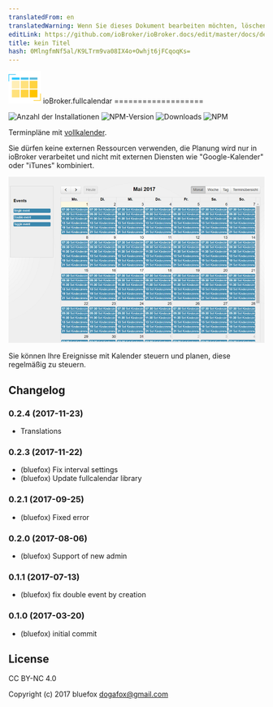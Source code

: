 ```yaml
---
translatedFrom: en
translatedWarning: Wenn Sie dieses Dokument bearbeiten möchten, löschen Sie bitte das Feld "translationsFrom". Andernfalls wird dieses Dokument automatisch erneut übersetzt
editLink: https://github.com/ioBroker/ioBroker.docs/edit/master/docs/de/adapterref/iobroker.fullcalendar/README.md
title: kein Titel
hash: 0MlngfmNf5al/K9LTrm9va08IX4o+Owhjt6jFCqoqKs=
---
```

![Logo](../../../en/adapterref/iobroker.fullcalendar/admin/fullcalendar.png) ioBroker.fullcalendar ===================

![Anzahl der Installationen](http://iobroker.live/badges/fullcalendar-stable.svg)
![NPM-Version](http://img.shields.io/npm/v/iobroker.fullcalendar.svg)
![Downloads](https://img.shields.io/npm/dm/iobroker.fullcalendar.svg)
![NPM](https://nodei.co/npm/iobroker.fullcalendar.png?downloads=true)

Terminpläne mit [vollkalender](https://fullcalendar.io).

Sie dürfen keine externen Ressourcen verwenden, die Planung wird nur in ioBroker verarbeitet und nicht mit externen Diensten wie "Google-Kalender" oder "iTunes" kombiniert.

![Beispiel](../../../en/adapterref/iobroker.fullcalendar/img/example.png)

Sie können Ihre Ereignisse mit Kalender steuern und planen, diese regelmäßig zu steuern.

## Changelog

### 0.2.4 (2017-11-23)
* Translations

### 0.2.3 (2017-11-22)
* (bluefox) Fix interval settings
* (bluefox) Update fullcalendar library

### 0.2.1 (2017-09-25)
* (bluefox) Fixed error

### 0.2.0 (2017-08-06)
* (bluefox) Support of new admin

### 0.1.1 (2017-07-13)
* (bluefox) fix double event by creation

### 0.1.0 (2017-03-20)
* (bluefox) initial commit

## License
CC BY-NC 4.0

Copyright (c) 2017 bluefox <dogafox@gmail.com>